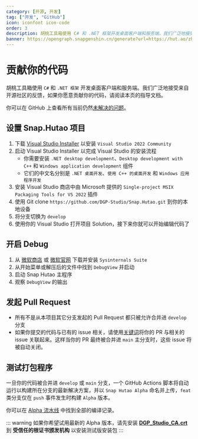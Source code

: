 ```yaml
---
category: [开源, 开发]
tag: ["开发", "GitHub"]
icon: iconfont icon-code
order: 3
description: 胡桃工具箱使用 C# 和 .NET 框架开发桌面客户端和服务端。我们广泛地接受来自开源社区的反馈，如果你愿意贡献你的代码，请阅读本页的指导文档。
banner: https://opengraph.snapgenshin.cn/generate?url=https://hut.ao/zh/development/contribute.html
---
```


# 贡献你的代码

胡桃工具箱使用 `C#` 和 `.NET 框架` 开发桌面客户端和服务端。我们广泛地接受来自开源社区的反馈，如果你愿意贡献你的代码，请阅读本页的指导文档。

你可以在 GitHub 上查看所有当前仍然[未解决的问题](https://github.com/DGP-Studio/Snap.Hutao/issues?q=is%3Aissue+is%3Aopen+-label%3A%E5%B7%B2%E5%AE%8C%E6%88%90)。

## <HopeIcon icon="iconfont icon-visual-studio" size="1.5rem" color="rgb(193,142,241)" /> 设置 Snap.Hutao 项目

1. 下载 [Visual Studio Installer](https://visualstudio.microsoft.com/thank-you-downloading-visual-studio/?sku=Community&channel=Release) 以安装 `Visual Studio 2022 Community`
2. 启动 Visual Studio Installer 以完成 Visual Studio 的安装流程
   - 你需要安装 `.NET desktop development`、`Desktop development with C++` 和 `Windows application development` 组件
   - 它们的中文名分别是 `.NET 桌面开发`、`使用 C++ 的桌面开发` 和 `Windows 应用程序开发`
3. 安装 Visual Studio 商店中由 Microsoft 提供的 `Single-project MSIX Packaging Tools for VS 2022` 插件
4. 使用 Git clone `https://github.com/DGP-Studio/Snap.Hutao.git` 到你的本地设备
5. 将分支切换为 `develop`
6. 使用你的 Visual Studio 打开项目 Solution，接下来你就可以开始编辑代码了

## <HopeIcon icon="iconfont icon-debug" size="1.5rem" color="rgb(73,156,84)" /> 开启 Debug

1. 从 [微软商店](https://www.microsoft.com/store/productid/9P7KNL5RWT25) 或 [微软官网](https://learn.microsoft.com/zh-cn/sysinternals/downloads/sysinternals-suite) 下载并安装 `Sysinternals Suite`
2. 从开始菜单或解压后的文件中找到 `DebugView` 并启动
3. 启动 Snap Hutao 主程序
4. 观察 `DebugView` 的输出

## <HopeIcon icon="iconfont icon-pull-request" size="1.5rem" color="rgb(130,80,223)"/> 发起 Pull Request

- 所有不是从本项目其它分支发起的 Pull Request 都只被允许合并进 `develop` 分支
- 如果你提交的代码与已有的 issue 相关，请使用[关键词](https://docs.github.com/en/get-started/writing-on-github/working-with-advanced-formatting/using-keywords-in-issues-and-pull-requests)将你的 PR 与相关的 issue 关联起来。这样当你的 PR 最终被合并进 `main` 主分支时，这些 issue 将被自动关闭。

## <HopeIcon icon="iconfont icon-build-package" size="1.5rem" color="rgb(254,189,105)" /> 测试打包程序

一旦你的代码被合并进 `develop` 或 `main` 分支，一个 GitHub Actions 脚本将自动运行以构建所在分支的最新解决方案，并以 `Snap Hutao Alpha` 命名并上传，`feat` 类分支仅在 `push` 事件发生时构建 `Alpha` 版本。

你可以在 [Alpha 流水线](https://github.com/DGP-Studio/Snap.Hutao/actions/workflows/alpha.yml) 中找到全部的编译记录。

::: warning
如果你希望试用最新的 Alpha 版本，请先安装 **[DGP_Studio_CA.crt](https://github.com/DGP-Automation/Hutao-Auto-Release/releases/download/certificate-ca/DGP_Studio_CA.crt)** 到 **受信任的根证书颁发机构** 以安装测试版安装包
:::
